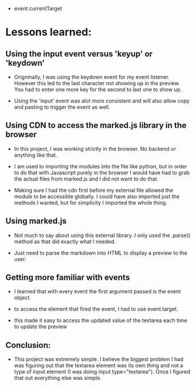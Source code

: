 - event.currentTarget

# Lessons learned:

## Using the input event versus 'keyup' or 'keydown'

- Origninally, I was using the keydown event for my event listener. However this led to the last character not showing up in the preview. You had to enter one more key for the second to last one to show up.

- Using the 'input' event was alot more consistent and will also allow copy and pasting to trigger the event as well.

## Using CDN to access the marked.js library in the browser

- In this project, I was working strictly in the browser. No backend or anything like that.

- I am used to importing the modules into the file like python, but in order to do that with Javascript purely in the browser I would have had to grab the actual files from marked.js and I did not want to do that.

- Making sure I had the cdn first before my external file allowed the module to be accessible globally. I could have also imported just the methods I wanted, but for simplicity I imported the whole thing.

## Using marked.js

- Not much to say about using this external library. I only used the .parse() method as that did exactly what I needed.

- Just need to parse the markdown into HTML to display a preview to the user.

## Getting more familiar with events

- I learned that with every event the first argument passed is the event object.

- to access the element that fired the event, I had to use event.target.

- this made it easy to access the updated value of the textarea each time to update the preview

## Conclusion:

- This project was extremely simple. I believe the biggest problem I had was figuring out that the textarea element was its own thing and not a type of input element (I was doing input type="textarea"). Once I figured that out everything else was simple.
